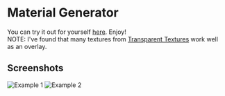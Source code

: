 # Material Generator
You can try it out for yourself [here](https://jdachenhaus.github.io/material-gen/). Enjoy!  
NOTE: I've found that many textures from [Transparent Textures](https://www.transparenttextures.com/) work well as an overlay.  

## Screenshots
![Example 1](https://i.ibb.co/7NwSYTq/image.png)
![Example 2](https://i.ibb.co/H29JxRm/image.png)
